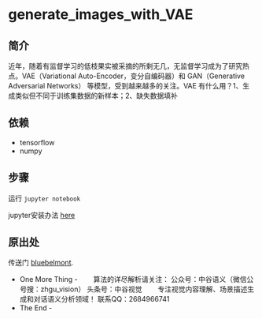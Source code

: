 # generate_images_with_VAE

## 简介

近年，随着有监督学习的低枝果实被采摘的所剩无几，无监督学习成为了研究热点。VAE（Variational Auto-Encoder，变分自编码器）和 GAN（Generative Adversarial Networks） 等模型，受到越来越多的关注。VAE 有什么用？1、生成类似但不同于训练集数据的新样本；2、缺失数据填补

## 依赖

* tensorflow
* numpy

## 步骤

运行 `jupyter notebook`

jupyter安装办法 [here](http://jupyter.readthedocs.io/en/latest/install.html)

## 原出处

传送门 [bluebelmont](https://github.com/bluebelmont/Variational-Autoencoder).

- One More Thing -
　　算法的详尽解析请关注：
    公众号：中谷语义（微信公号搜：zhgu_vision）
    头条号：中谷视觉
　　专注视觉内容理解、场景描述生成和对话语义分析领域！
    联系QQ：2684966741
- The End -